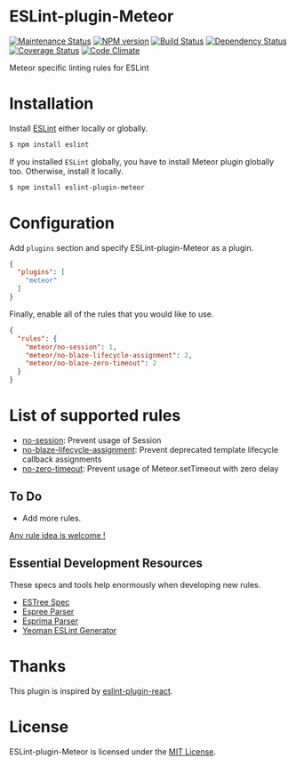 ESLint-plugin-Meteor
===================

[![Maintenance Status][status-image]][status-url] [![NPM version][npm-image]][npm-url] [![Build Status][travis-image]][travis-url] [![Dependency Status][deps-image]][deps-url] [![Coverage Status][coverage-image]][coverage-url] [![Code Climate][climate-image]][climate-url]

Meteor specific linting rules for ESLint

# Installation

Install [ESLint](https://www.github.com/eslint/eslint) either locally or globally.

```sh
$ npm install eslint
```

If you installed `ESLint` globally, you have to install Meteor plugin globally too. Otherwise, install it locally.

```sh
$ npm install eslint-plugin-meteor
```

# Configuration

Add `plugins` section and specify ESLint-plugin-Meteor as a plugin.

```json
{
  "plugins": [
    "meteor"
  ]
}
```


Finally, enable all of the rules that you would like to use.

```json
{
  "rules": {
    "meteor/no-session": 1,
    "meteor/no-blaze-lifecycle-assignment": 2,
    "meteor/no-blaze-zero-timeout": 2
  }
}
```

# List of supported rules

* [no-session](docs/rules/no-session.md): Prevent usage of Session
* [no-blaze-lifecycle-assignment](docs/rules/no-blaze-lifecycle-assignment.md): Prevent deprecated template lifecycle callback assignments
* [no-zero-timeout](docs/rules/no-zero-timeout.md): Prevent usage of Meteor.setTimeout with zero delay

## To Do

* Add more rules.

[Any rule idea is welcome !](https://github.com/dferber90/eslint-plugin-meteor/issues)

## Essential Development Resources

These specs and tools help enormously when developing new rules.
* [ESTree Spec](https://github.com/estree/estree/blob/master/spec.md)
* [Espree Parser](http://eslint.org/parser/)
* [Esprima Parser](http://esprima.org/demo/parse.html#)
* [Yeoman ESLint Generator](https://github.com/eslint/generator-eslint)


# Thanks

This plugin is inspired by [eslint-plugin-react](https://github.com/yannickcr/eslint-plugin-react).

# License

ESLint-plugin-Meteor is licensed under the [MIT License](http://www.opensource.org/licenses/mit-license.php).


[npm-url]: https://npmjs.org/package/eslint-plugin-meteor
[npm-image]: http://img.shields.io/npm/v/eslint-plugin-meteor.svg?style=flat-square

[travis-url]: https://travis-ci.org/dferber90/eslint-plugin-meteor
[travis-image]: http://img.shields.io/travis/dferber90/eslint-plugin-meteor/master.svg?style=flat-square

[deps-url]: https://david-dm.org/dferber90/eslint-plugin-meteor
[deps-image]: https://img.shields.io/david/dev/dferber90/eslint-plugin-meteor.svg?style=flat-square

[coverage-url]: https://coveralls.io/github/dferber90/eslint-plugin-meteor?branch=master
[coverage-image]: http://img.shields.io/coveralls/dferber90/eslint-plugin-meteor/master.svg?style=flat-square

[climate-url]: https://codeclimate.com/github/dferber90/eslint-plugin-meteor
[climate-image]: http://img.shields.io/codeclimate/github/dferber90/eslint-plugin-meteor.svg?style=flat-square

[status-url]: https://github.com/dferber90/eslint-plugin-meteor/pulse
[status-image]: http://img.shields.io/badge/status-maintained-brightgreen.svg?style=flat-square
